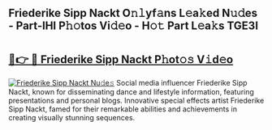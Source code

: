 ## Friederike Sipp Nackt O𝚗𝚕yf𝚊ns L𝚎a𝚔ed N𝚞𝚍es - Part-lHI P𝚑𝚘tos Vi𝚍𝚎o - H𝚘𝚝 Part L𝚎a𝚔s TGE3I

# <h2><a href="http://kf650ue.oniu.top/?m=Friederike+Sipp+Nackt">🔗👉 🔴 Friederike Sipp Nackt P𝚑ot𝚘𝚜 V𝚒d𝚎o</a></h2>

[![Friederike Sipp Nackt Nu𝚍e𝚜](https://i.imgur.com/0qMVB7G.gif)](http://kf650ue.oniu.top/?m=Friederike+Sipp+Nackt)
Social media influencer Friederike Sipp Nackt, known for disseminating dance and lifestyle information, featuring presentations and personal blogs. Innovative special effects artist Friederike Sipp Nackt, famed for their remarkable abilities and achievements in creating visually stunning sequences.  
